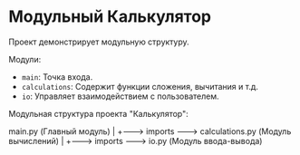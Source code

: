 # Модульный Калькулятор

Проект демонстрирует модульную структуру.

Модули:
- `main`: Точка входа.
- `calculations`: Содержит функции сложения, вычитания и т.д.
- `io`: Управляет взаимодействием с пользователем.

Модульная структура проекта "Калькулятор":

main.py (Главный модуль)
|
+---> imports ---> calculations.py (Модуль вычислений)
|
+---> imports ---> io.py (Модуль ввода-вывода)